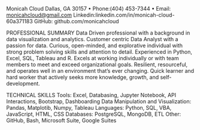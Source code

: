 Monicah Cloud
Dallas, GA 30157 • Phone:(404) 453-7344 • Email: monicahcloud@gmail.com
Linkedin:linkedin.com/in/monicah-cloud-60a371183    GitHub: github.com/monicahcloud	
 
 
PROFESSIONAL SUMMARY
Data Driven professional with a background in data visualization and analytics. Customer centric Data Analyst with a passion for data.  Curious, open-minded, and explorative individual with strong problem solving skills and attention to detail. Experienced in Python, Excel, SQL, Tableau and R. Excels at working individually or with team members to meet and exceed organizational goals. Resilient, resourceful, and operates well in an environment that’s ever changing. Quick learner and hard worker that actively seeks more knowledge, growth, and self-development. 

TECHNICAL SKILLS
Tools: Excel, Databasing, Jupyter Notebook, API Interactions, Bootstrap, Dashboarding
Data Manipulation and Visualization: Pandas, Matplotib, Numpy, Tableau
Languages: Python, SQL, VBA, JavaScript, HTML, CSS
Databases: PostgreSQL, MongoDB, ETL
Other: GitHub, Bash, Microsoft Suite, Google Suites


